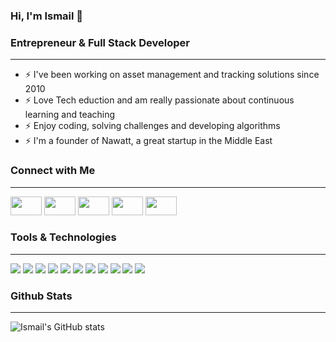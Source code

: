 ### Hi, I'm Ismail 👋

### Entrepreneur & Full Stack Developer
___
* ⚡ I've been working on asset management and tracking solutions since 2010
* ⚡ Love Tech eduction and am really passionate about continuous learning and teaching
* ⚡ Enjoy coding, solving challenges and developing algorithms
* ⚡ I'm a founder of Nawatt, a great startup in the Middle East

<!--
**ialkamal/ialkamal** is a ✨ _special_ ✨ repository because its `README.md` (this file) appears on your GitHub profile.

Here are some ideas to get you started:

- 🔭 I’m currently working on ...
- 🌱 I’m currently learning ...
- 👯 I’m looking to collaborate on ...
- 🤔 I’m looking for help with ...
- 💬 Ask me about ...
- 📫 How to reach me: ...
- 😄 Pronouns: ...
- ⚡ Fun fact: ...
-->

### Connect with Me
___
<a href="https://www.ismailalkamal.com/" target="_blank"> <img src="https://www.flaticon.com/svg/vstatic/svg/1946/1946436.svg?token=exp=1618617608~hmac=81c56a94863b49c267d6d924d9461eee" width="50" height="30" /></a>
<a href="https://twitter.com/ialkamal" target="_blank"> <img src="https://www.flaticon.com/svg/vstatic/svg/733/733635.svg?token=exp=1618616267~hmac=f530525d0e10680a7b79cb1938b24b1b" width="50" height="30" /></a>
<a href="https://www.linkedin.com/in/ismailalkamal/" target="_blank"><img src="https://www.flaticon.com/svg/vstatic/svg/1384/1384014.svg?token=exp=1618617324~hmac=8bc2ce9306983d5703079dfed385ce45" width="50" height="30" /></a>
<a href="https://medium.com/@ialkamal" target="_blank"> <img src="https://www.flaticon.com/svg/vstatic/svg/2111/2111543.svg?token=exp=1618617480~hmac=470e53277f7e4e3ec35c8d9c95b6376a" width="50" height="30" /></a>
<a href="https://www.youtube.com/channel/UCPX35X_QOfWKyUYy9j208cg" target="_blank"> <img src="https://www.flaticon.com/svg/vstatic/svg/1384/1384012.svg?token=exp=1618617337~hmac=0b263a483112e924260d331c26530a88" width="50" height="30" /></a>

### Tools & Technologies
___
![](https://img.shields.io/badge/Code-React-informational?style=flat-square&logo=React&logoColor=white&color=1b75bb) ![](https://img.shields.io/badge/Code-Node.js-informational?style=flat-square&logo=Node.js&logoColor=white&color=1b75bb) ![](https://img.shields.io/badge/Code-JavaScript-informational?style=flat-square&logo=JavaScript&logoColor=white&color=1b75bb) ![](https://img.shields.io/badge/Code-HTML-informational?style=flat-square&logo=HTML5&logoColor=white&color=1b75bb) ![](https://img.shields.io/badge/Code-CSS-informational?style=flat-square&logo=CSS3&logoColor=white&color=1b75bb) ![](https://img.shields.io/badge/Code-Python-informational?style=flat-square&logo=Python&logoColor=white&color=1b75bb) ![](https://img.shields.io/badge/Tool-GitHub-informational?style=flat-square&logo=GitHub&logoColor=white&color=1b75bb) ![](https://img.shields.io/badge/Tool-Docker-informational?style=flat-square&logo=Docker&logoColor=white&color=1b75bb) ![](https://img.shields.io/badge/Tool-VS%20Code-informational?style=flat-square&logo=Visual%20Studio%20Code&logoColor=white&color=1b75bb) ![](https://img.shields.io/badge/DB-SQLite-informational?style=flat-square&logo=SQLite&logoColor=white&color=1b75bb) ![](https://img.shields.io/badge/DB-PostgreSQL-informational?style=flat-square&logo=PostgreSQL&logoColor=white&color=1b75bb)

### Github Stats
___
![Ismail's GitHub stats](https://github-readme-stats.vercel.app/api?username=ialkamal&count_private=true&show_icons=true&theme=algolia)
